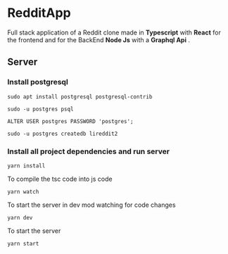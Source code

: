 # RedditApp

Full stack application of a Reddit clone made in **Typescript** with **React** for the frontend and for the BackEnd **Node Js** with a **Graphql Api** .

## Server 

### Install postgresql 
```
sudo apt install postgresql postgresql-contrib
```

```
sudo -u postgres psql
```

```
ALTER USER postgres PASSWORD 'postgres';
```

```
sudo -u postgres createdb lireddit2
```


### Install all project dependencies and run server
```
yarn install
```

To compile the tsc code into js code
```
yarn watch
```

To start the server in dev mod watching for code changes
```
yarn dev
```

To start the server
```
yarn start
```

